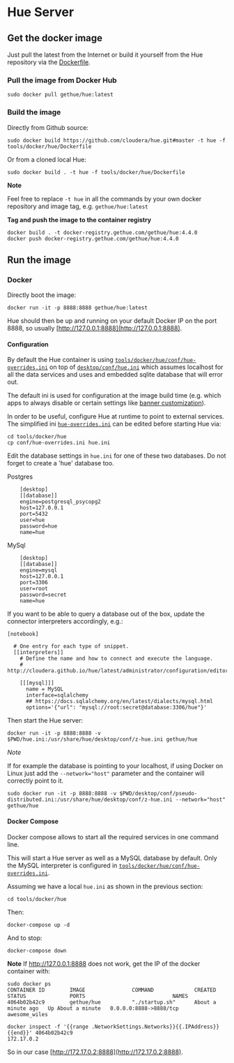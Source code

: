 # Hue Server


## Get the docker image

Just pull the latest from the Internet or build it yourself from the Hue repository via the [Dockerfile](Dockerfile).


### Pull the image from Docker Hub

```
sudo docker pull gethue/hue:latest
```

### Build the image

Directly from Github source:

```
sudo docker build https://github.com/cloudera/hue.git#master -t hue -f tools/docker/hue/Dockerfile
```

Or from a cloned local Hue:

```
sudo docker build . -t hue -f tools/docker/hue/Dockerfile
```

**Note**

Feel free to replace `-t hue` in all the commands by your own docker repository and image tag, e.g. `gethue/hue:latest`

**Tag and push the image to the container registry**

```
docker build . -t docker-registry.gethue.com/gethue/hue:4.4.0
docker push docker-registry.gethue.com/gethue/hue:4.4.0
```


## Run the image

### Docker

Directly boot the image:

```
docker run -it -p 8888:8888 gethue/hue:latest
```

Hue should then be up and running on your default Docker IP on the port 8888, so usually [http://127.0.0.1:8888](http://127.0.0.1:8888).


#### Configuration

By default the Hue container is using
[``tools/docker/hue/conf/hue-overrides.ini``](/tools/docker/hue/conf/hue-overrides.ini) on top of [``desktop/conf/hue.ini``](/desktop/conf/hue.ini) which assumes localhost for all the data services and uses and embedded sqlite database that will error out.

The default ini is used for configuration at the image build time (e.g. which apps to always disable or certain settings like [banner customization](http://gethue.com/add-a-top-banner-to-hue/)).

In order to be useful, configure Hue at runtime to point to external services. The simplified ini [``hue-overrides.ini``](/tools/docker/hue/conf/hue-overrides.ini) can be edited before starting Hue via:

```
cd tools/docker/hue
cp conf/hue-overrides.ini hue.ini
```

Edit the database settings in `hue.ini` for one of these two databases. Do not forget to create a 'hue' database too.

Postgres

```
    [desktop]
    [[database]]
    engine=postgresql_psycopg2
    host=127.0.0.1
    port=5432
    user=hue
    password=hue
    name=hue
```

MySql

```
    [desktop]
    [[database]]
    engine=mysql
    host=127.0.0.1
    port=3306
    user=root
    password=secret
    name=hue
```

If you want to be able to query a database out of the box, update the connector interpreters accordingly, e.g.:

```
[notebook]

  # One entry for each type of snippet.
  [[interpreters]]
    # Define the name and how to connect and execute the language.
    # http://cloudera.github.io/hue/latest/administrator/configuration/editor/

    [[[mysql]]]
      name = MySQL
      interface=sqlalchemy
      ## https://docs.sqlalchemy.org/en/latest/dialects/mysql.html
      options='{"url": "mysql://root:secret@database:3306/hue"}'
```

Then start the Hue server:

```
docker run -it -p 8888:8888 -v $PWD/hue.ini:/usr/share/hue/desktop/conf/z-hue.ini gethue/hue
```

*Note*

If for example the database is pointing to your localhost, if using Docker on Linux just add the `--network="host"` parameter and the container will correctly point to it.

    sudo docker run -it -p 8888:8888 -v $PWD/desktop/conf/pseudo-distributed.ini:/usr/share/hue/desktop/conf/z-hue.ini --network="host" gethue/hue


#### Docker Compose

Docker compose allows to start all the required services in one command line.

This will start a Hue server as well as a MySQL database by default. Only the MySQL interpreter is configured in [``tools/docker/hue/conf/hue-overrides.ini``](/tools/docker/hue/conf/hue-overrides.ini).

Assuming we have a local ``hue.ini`` as shown in the previous section:

```
cd tools/docker/hue
```

Then:

```
docker-compose up -d
```

And to stop:

```
docker-compose down
```

**Note**
If http://127.0.0.1:8888 does not work, get the IP of the docker container with:
```
sudo docker ps
CONTAINER ID        IMAGE               COMMAND             CREATED             STATUS              PORTS                            NAMES
4064b02b42c9        gethue/hue          "./startup.sh"      About a minute ago   Up About a minute   0.0.0.0:8888->8888/tcp   awesome_wiles
```

```
docker inspect -f '{{range .NetworkSettings.Networks}}{{.IPAddress}}{{end}}' 4064b02b42c9
172.17.0.2
```

So in our case [http://172.17.0.2:8888](http://172.17.0.2:8888).
